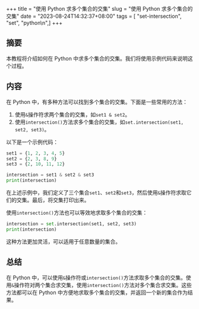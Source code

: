 +++
title = "使用 Python 求多个集合的交集"
slug = "使用 Python 求多个集合的交集"
date = "2023-08-24T14:32:37+08:00"
tags = [ "set-intersection", "set", "python\n",]
+++


## 摘要

本教程将介绍如何在 Python 中求多个集合的交集。我们将使用示例代码来说明这个过程。

## 内容

在 Python 中，有多种方法可以找到多个集合的交集。下面是一些常用的方法：

1. 使用`&`操作符求两个集合的交集，如`set1 & set2`。
2. 使用`intersection()`方法求多个集合的交集，如`set.intersection(set1, set2, set3)`。

以下是一个示例代码：

```python
set1 = {1, 2, 3, 4, 5}
set2 = {2, 3, 8, 9}
set3 = {2, 10, 11, 12}

intersection = set1 & set2 & set3
print(intersection)
```

在上述示例中，我们定义了三个集合`set1`、`set2`和`set3`，然后使用`&`操作符求取它们的交集。最后，将交集打印出来。

使用`intersection()`方法也可以等效地求取多个集合的交集：

```python
intersection = set.intersection(set1, set2, set3)
print(intersection)
```

这种方法更加灵活，可以适用于任意数量的集合。

## 总结

在 Python 中，可以使用`&`操作符或`intersection()`方法求取多个集合的交集。使用`&`操作符对两个集合求交集，使用`intersection()`方法对多个集合求交集。这些方法都可以在 Python 中方便地求取多个集合的交集，并返回一个新的集合作为结果。

